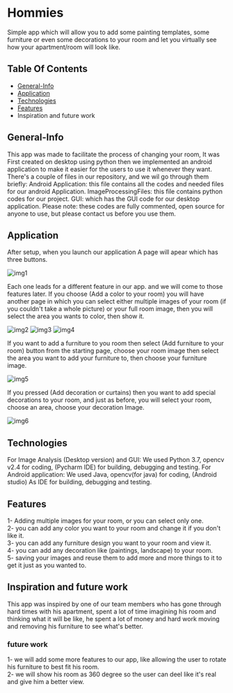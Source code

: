# Hommies
Simple app which will allow you to add some painting templates, some furniture or even some decorations to your room and let you virtually see how your apartment/room will look like.

## Table Of Contents
* [General-Info](#general-info)
* [Application](#application)
* [Technologies](#Technologies)
* [Features](#features)  
* Inspiration and future work


## General-Info
This app was made to facilitate the process of changing your room, It was First created on desktop using python then we implemented an android application to make it easier for the users to use it whenever they want.
There's a couple of files in our repository, and we wil go through them briefly:
Android Application: this file contains all the codes and needed files for our android Application.
ImageProcessingFiles: this file contains python codes for our project.
GUI: which has the GUI code for our desktop application.
Please note: these codes are fully commented, open source for anyone to use, but please contact us before you use them.

## Application
After setup, when you launch our application A page will apear which has three buttons.

![img1](https://user-images.githubusercontent.com/31229408/81715870-01c71780-9479-11ea-854b-b80de1e61a47.JPG)

Each one leads for a  different feature in our app. and we will come to those features later.
If you choose (Add a color to your room) you will have another page in which you can select either multiple images of your room (if you couldn't take a whole picture) or your full room image, then you will select the area you wants to color, then show it.

![img2](https://user-images.githubusercontent.com/31229408/81716247-7306ca80-9479-11ea-8c94-85fc8dab5561.JPG)
![img3](https://user-images.githubusercontent.com/31229408/81716240-71d59d80-9479-11ea-93f0-6e6c27b1f85c.JPG)
![img4](https://user-images.githubusercontent.com/31229408/81716246-7306ca80-9479-11ea-811a-36b57f939149.JPG)

If you want to add a furniture to you room then select (Add furniture to your room) button from the starting page, choose your room image then select the area you want to add your furniture to, then choose your furniture image.

![img5](https://user-images.githubusercontent.com/31229408/81716310-887bf480-9479-11ea-8fe3-dff5505d4099.JPG)

If you pressed (Add decoration or curtains) then you want to add special decorations to your room, and just as before, you will select your room, choose an area, choose your decoration Image.

![img6](https://user-images.githubusercontent.com/31229408/81716358-9762a700-9479-11ea-886d-379ca3c38782.JPG)

## Technologies
For Image Analysis (Desktop version) and GUI: 
We used Python 3.7, opencv v2.4 for coding, (Pycharm IDE) for building, debugging and testing.
For Android application:
We used Java, opencv(for java) for coding, (Android studio) As IDE for building, debugging and testing.

## Features
1- Adding multiple images for your room, or you can select only one.  
2- you can add any color you want to your room and change it if you don't like it.  
3- you can add any furniture design you want to your room and view it.  
4- you can add any decoration like (paintings, landscape) to your room.  
5- saving your images and reuse them to add more and more things to it to get it just as you wanted to.  

## Inspiration and future work
This app was inspired by one of our team members who has gone through hard times with his apartment, spent a lot of time imagining his room and thinking what it will be like, he spent a lot of money and hard work moving and removing his furniture to see what's better.
### future work
1- we will add some more features to our app, like allowing the user to rotate his furniture to best fit his room.  
2- we will show his room as 360 degree so the user can deel like it's real and give him a better view.
